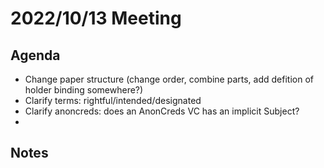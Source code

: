 # 2022/10/13 Meeting

## Agenda

- Change paper structure (change order, combine parts, add defition of holder binding somewhere?) 
- Clarify terms: rightful/intended/designated
- Clarify anoncreds: does an AnonCreds VC has an implicit Subject?
- 

## Notes

